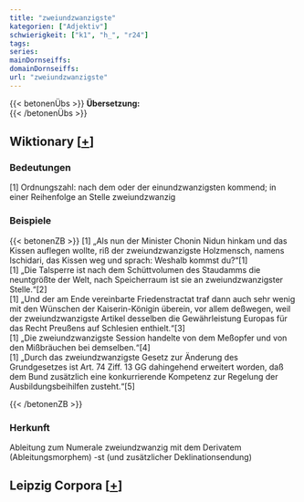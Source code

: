 ```yaml
---
title: "zweiundzwanzigste"
kategorien: ["Adjektiv"]
schwierigkeit: ["k1", "h_", "r24"]
tags:
series:
mainDornseiffs:
domainDornseiffs:
url: "zweiundzwanzigste"
---
```


{{< betonenÜbs >}}
**Übersetzung:**  
{{< /betonenÜbs >}}

## Wiktionary [[+](https://de.wiktionary.org/wiki/zweiundzwanzigste)]

### Bedeutungen
[1] Ordnungszahl: nach dem oder der einundzwanzigsten kommend; in einer Reihenfolge an Stelle zweiundzwanzig  

### Beispiele
{{< betonenZB >}}
[1] „Als nun der Minister Chonin Nidun hinkam und das Kissen auflegen wollte, riß der zweiundzwanzigste Holzmensch, namens Ischidari, das Kissen weg und sprach: Weshalb kommst du?“[1]  
[1] „Die Talsperre ist nach dem Schüttvolumen des Staudamms die neuntgrößte der Welt, nach Speicherraum ist sie an zweiundzwanzigster Stelle.“[2]  
[1] „Und der am Ende vereinbarte Friedenstractat traf dann auch sehr wenig mit den Wünschen der Kaiserin-Königin überein, vor allem deßwegen, weil der zweiundzwanzigste Artikel desselben die Gewährleistung Europas für das Recht Preußens auf Schlesien enthielt.“[3]  
[1] „Die zweiundzwanzigste Session handelte von dem Meßopfer und von den Mißbräuchen bei demselben.“[4]  
[1] „Durch das zweiundzwanzigste Gesetz zur Änderung des Grundgesetzes ist Art. 74 Ziff. 13 GG dahingehend erweitert worden, daß dem Bund zusätzlich eine konkurrierende Kompetenz zur Regelung der Ausbildungsbeihilfen zusteht.“[5]  

{{< /betonenZB >}}
### Herkunft
Ableitung zum Numerale zweiundzwanzig mit dem Derivatem (Ableitungsmorphem) -st (und zusätzlicher Deklinationsendung)  


## Leipzig Corpora [[+](https://corpora.uni-leipzig.de/en/res?word=zweiundzwanzigste&corpusId=deu_newscrawl-public_2018)]

